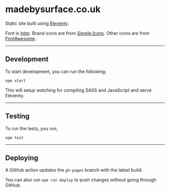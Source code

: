 # madebysurface.co.uk

Static site built using [Eleventy](https://www.11ty.dev).

Font is [Inter](https://rsms.me/inter).
Brand icons are from [Simple Icons](https://simpleicons.org).
Other icons are from [FontAwesome](https://origin.fontawesome.com/license).

---

## Development

To start development, you can run the following;

```npm start```

This will setup watching for compiling SASS and JavaScript and serve Eleventy.

---

## Testing

To run the tests, you run;

```npm test```

---

## Deploying

A GitHub action updates the `gh-pages` branch with the latest build.

You can also run `npm run deploy` to push changes without going through GitHub.
